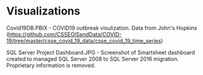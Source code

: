 # Visualizations

Covid19DB.PBIX - COVID19 outbreak visulization.  Data from John's Hopkins (https://github.com/CSSEGISandData/COVID-19/tree/master/csse_covid_19_data/csse_covid_19_time_series)

SQL Server Project Dashboard.JPG - Screenshot of Smartsheet dashboard created to managed SQL Server 2008 to SQL Server 2016 migration.  Proprietary information is removed.
